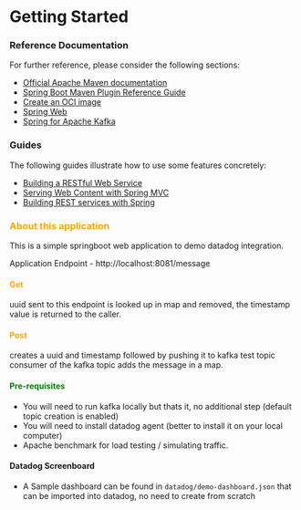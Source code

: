 # Getting Started

### Reference Documentation
For further reference, please consider the following sections:

* [Official Apache Maven documentation](https://maven.apache.org/guides/index.html)
* [Spring Boot Maven Plugin Reference Guide](https://docs.spring.io/spring-boot/docs/2.4.0/maven-plugin/reference/html/)
* [Create an OCI image](https://docs.spring.io/spring-boot/docs/2.4.0/maven-plugin/reference/html/#build-image)
* [Spring Web](https://docs.spring.io/spring-boot/docs/2.4.0/reference/htmlsingle/#boot-features-developing-web-applications)
* [Spring for Apache Kafka](https://docs.spring.io/spring-boot/docs/2.4.0/reference/htmlsingle/#boot-features-kafka)

### Guides
The following guides illustrate how to use some features concretely:

* [Building a RESTful Web Service](https://spring.io/guides/gs/rest-service/)
* [Serving Web Content with Spring MVC](https://spring.io/guides/gs/serving-web-content/)
* [Building REST services with Spring](https://spring.io/guides/tutorials/bookmarks/)

### <span style="color:orange"> About this application <span>
This is a simple springboot web application to demo datadog integration.

Application  Endpoint - http://localhost:8081/message

#### <span style="color:orange">Get</span>
  uuid sent to this endpoint is looked up in map and removed, the timestamp value is returned to the caller.

#### <span style="color:orange">Post</span>
  creates a uuid and timestamp followed by pushing it to kafka test topic
  consumer of the kafka topic adds the message in a map.

#### <span style="color:green">Pre-requisites<span>
- You will need to run kafka locally but thats it, no additional step (default topic creation is enabled)
- You will need to install datadog agent (better to install it on your local computer)
- Apache benchmark for load testing / simulating traffic.

#### Datadog Screenboard
- A Sample dashboard can be found in `datadog/demo-dashboard.json` that can be imported into datadog, no need to create from scratch